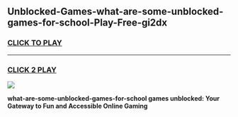 
## Unblocked-Games-what-are-some-unblocked-games-for-school-Play-Free-gi2dx
<h3>
<a href="https://premium76.site?title=what-are-some-unblocked-games-for-school&ref=22A">CLICK TO PLAY</a></h3>
<hr>

<h3>
<a href="https://premium76.site?title=what-are-some-unblocked-games-for-school&ref=22A">CLICK 2 PLAY</a>
  
</h3>

<a href="https://premium76.site?title=what-are-some-unblocked-games-for-school&ref=22A"><img src="https://clearcache.store/games.png"></a>


**what-are-some-unblocked-games-for-school games unblocked: Your Gateway to Fun and Accessible Online Gaming**
